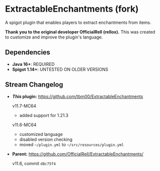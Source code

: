 # ExtractableEnchantments (fork) 
A spigot plugin that enables players to extract enchantments from items.

**Thank you to the original developer OfficialRell (rellox).** This was created to customize and improve the plugin's language.

## Dependencies
- **Java 16+**: REQUIRED
- **Spigot 1.14+**: UNTESTED ON OLDER VERSIONS

## Stream Changelog
- ***This* plugin:** https://github.com/tbm00/ExtractableEnchantments

    v11.7-MC64
    - added support for 1.21.3
    
    v11.6-MC64
    - customized language
    - disabled version checking
    - moved `~/plugin.yml` to `~/src/resources/plugin.yml`
- **Parent:** https://github.com/OfficialRell/ExtractableEnchantments/

    v11.6, commit `d8c75f4`
